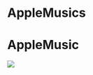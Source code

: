 # AppleMusics

# AppleMusic 

<img src = "https://user-images.githubusercontent.com/73583602/139673225-7e4bc642-a174-4414-96f5-297654d8113c.gif">
